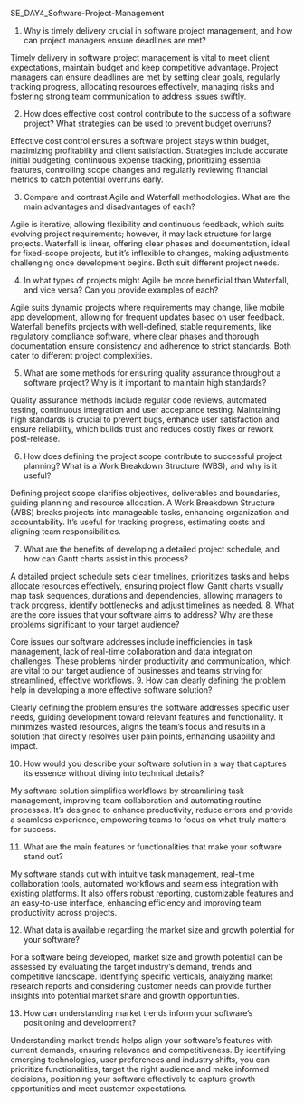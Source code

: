 SE_DAY4_Software-Project-Management

1. Why is timely delivery crucial in software project management, and how can project managers ensure deadlines are met?

Timely delivery in software project management is vital to meet client expectations, maintain budget and keep competitive advantage. Project managers can ensure deadlines are met by setting clear goals, regularly tracking progress, allocating resources effectively, managing risks and fostering strong team communication to address issues swiftly.

2. How does effective cost control contribute to the success of a software project? What strategies can be used to prevent budget overruns?

Effective cost control ensures a software project stays within budget, maximizing profitability and client satisfaction. Strategies include accurate initial budgeting, continuous expense tracking, prioritizing essential features, controlling scope changes and regularly reviewing financial metrics to catch potential overruns early.

3. Compare and contrast Agile and Waterfall methodologies. What are the main advantages and disadvantages of each?

Agile is iterative, allowing flexibility and continuous feedback, which suits evolving project requirements; however, it may lack structure for large projects. Waterfall is linear, offering clear phases and documentation, ideal for fixed-scope projects, but it’s inflexible to changes, making adjustments challenging once development begins. Both suit different project needs.

4. In what types of projects might Agile be more beneficial than Waterfall, and vice versa? Can you provide examples of each?

Agile suits dynamic projects where requirements may change, like mobile app development, allowing for frequent updates based on user feedback. Waterfall benefits projects with well-defined, stable requirements, like regulatory compliance software, where clear phases and thorough documentation ensure consistency and adherence to strict standards. Both cater to different project complexities.

5. What are some methods for ensuring quality assurance throughout a software project? Why is it important to maintain high standards?

Quality assurance methods include regular code reviews, automated testing, continuous integration and user acceptance testing. Maintaining high standards is crucial to prevent bugs, enhance user satisfaction and ensure reliability, which builds trust and reduces costly fixes or rework post-release.

6. How does defining the project scope contribute to successful project planning? What is a Work Breakdown Structure (WBS), and why is it useful?

Defining project scope clarifies objectives, deliverables and boundaries, guiding planning and resource allocation. A Work Breakdown Structure (WBS) breaks projects into manageable tasks, enhancing organization and accountability. It’s useful for tracking progress, estimating costs and aligning team responsibilities.

7. What are the benefits of developing a detailed project schedule, and how can Gantt charts assist in this process?

A detailed project schedule sets clear timelines, prioritizes tasks and helps allocate resources effectively, ensuring project flow. Gantt charts visually map task sequences, durations and dependencies, allowing managers to track progress, identify bottlenecks and adjust timelines as needed.
8. What are the core issues that your software aims to address? Why are these problems significant to your target audience?

Core issues our software addresses include inefficiencies in task management, lack of real-time collaboration and data integration challenges. These problems hinder productivity and communication, which are vital to our target audience of businesses and teams striving for streamlined, effective workflows.
9. How can clearly defining the problem help in developing a more effective software solution?

Clearly defining the problem ensures the software addresses specific user needs, guiding development toward relevant features and functionality. It minimizes wasted resources, aligns the team’s focus and results in a solution that directly resolves user pain points, enhancing usability and impact.

10. How would you describe your software solution in a way that captures its essence without diving into technical details?

My software solution simplifies workflows by streamlining task management, improving team collaboration and automating routine processes. It’s designed to enhance productivity, reduce errors and provide a seamless experience, empowering teams to focus on what truly matters for success.

11. What are the main features or functionalities that make your software stand out?

My software stands out with intuitive task management, real-time collaboration tools, automated workflows and seamless integration with existing platforms. It also offers robust reporting, customizable features and an easy-to-use interface, enhancing efficiency and improving team productivity across projects.

12. What data is available regarding the market size and growth potential for your software?

For a software being developed, market size and growth potential can be assessed by evaluating the target industry’s demand, trends and competitive landscape. Identifying specific verticals, analyzing market research reports and considering customer needs can provide further insights into potential market share and growth opportunities.

13. How can understanding market trends inform your software’s positioning and development?

Understanding market trends helps align your software’s features with current demands, ensuring relevance and competitiveness. By identifying emerging technologies, user preferences and industry shifts, you can prioritize functionalities, target the right audience and make informed decisions, positioning your software effectively to capture growth opportunities and meet customer expectations.
